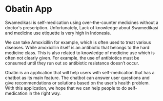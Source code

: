 # Obatin App

Swamedikasi is self-medication using over-the-counter medicines without a doctor's prescription. Unfortunately, Lack of knowledge about Swamedikasi and medicine use etiquette is very high in Indonesia.

We can take Amoxicillin for example, which is often used to treat various diseases. While amoxicillin itself is an antibiotic that belongs to the hard medicine class. This is also related to knowledge of medicine use which is often not clearly given. For example, the use of antibiotics must be consumed until they run out so antibiotic resistance doesn’t occur.

Obatin is an application that will help users with self-medication that has a chatbot as its main feature. The chatbot can answer user questions and give recommendations or solutions based on the user's health problem. With this application, we hope that we can help people to do self-medication in the right way.
